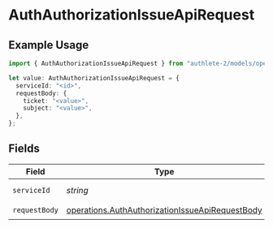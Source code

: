 # AuthAuthorizationIssueApiRequest

## Example Usage

```typescript
import { AuthAuthorizationIssueApiRequest } from "authlete-2/models/operations";

let value: AuthAuthorizationIssueApiRequest = {
  serviceId: "<id>",
  requestBody: {
    ticket: "<value>",
    subject: "<value>",
  },
};
```

## Fields

| Field                                                                                                              | Type                                                                                                               | Required                                                                                                           | Description                                                                                                        |
| ------------------------------------------------------------------------------------------------------------------ | ------------------------------------------------------------------------------------------------------------------ | ------------------------------------------------------------------------------------------------------------------ | ------------------------------------------------------------------------------------------------------------------ |
| `serviceId`                                                                                                        | *string*                                                                                                           | :heavy_check_mark:                                                                                                 | A service ID.                                                                                                      |
| `requestBody`                                                                                                      | [operations.AuthAuthorizationIssueApiRequestBody](../../models/operations/authauthorizationissueapirequestbody.md) | :heavy_check_mark:                                                                                                 | N/A                                                                                                                |